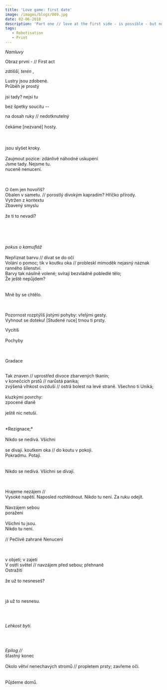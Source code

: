 ```yaml
---
title: 'Love game: first date'
image: /images/blogs/009.jpg
date: 02-06-2018
description: 'Part one // love at the first side - is possible - but not required'
tags:
   - Robotisation
   - Print
---
```




*Namluvy*
<!-- ze serie mych poslednich schuzek z Tinderu
prubeh je vzdycky vicemene stejny -->


<!--
Díváš se?

-- Nedíváš?
Skrze mě // na mě


co reknes tem ktere  
prijdou po me-->


<p class="underlined bolded">
Obraz první -
// First act
</p>



<!--
kavárna; předčasný problém v komunikaci; schůzka první<br>
v nevyžádaném západu slunce lhostejně zastaveným městskou aglomerací:<br>
dva lidé co nechtějí být kategorizováni; bezvládně zapadlí uprostřed semišové sedačky; v košilích s alternativními potisky<br>
stísněni v malém prostoru mezi osaměním a přehnanými očekáváními, začíná pršet.
<br>
<br>
-->

*zátišší, terén* , <!--rozmístění-->

Lustry jsou zdobené.<br>
Průběh je prostý<br>
<br>
jsi tady? nejsi tu<br>
<!--s absenci-->bez špetky soucitu --<br>
na dosah ruky //
nedotknutelný<br>
<br>
čekáme [nezvané] hosty.
<br>
<br>
<br>
<br>
jsou slyšet kroky.
<br><br>
Zaujmout pozice: zdánlivě náhodné uskupení
<br>
Jsme tady. Nejsme tu.
<br>
nuceně nenucení.
<br>
<br>
<br>



O čem jen hovoříš?
<br>
Obalen v sametu. // porostlý divokým kapradím?
Hříčko přírody.
<br>
Vytržen z kontextu
<br>
Zbavený smyslu
<br>
<br>
že ti to nevadí?
<br>
<br>
<br>
<br>
<br><!--
Jako člun ve vlnách
<br>
Střídavě ztrácíš se z obzoru
<br>
Jsme tady. Nejsme tu.
<br>
V záplavě křiklavých textilií
<br>
<br>
<br>-->
<!--*manuál k nedůsledné kamufláži*-->
*pokus o kamufláž*
<br>
<br>
Nepřiznat barvu //
dívat se do očí
<br>
Volání o pomoc; tik v koutku oka //
probleskl mimoděk
nejasný náznak ranného šílenství.
<br>
Barvy tak násilně volené;
svírají bezvládně pobledlé tělo;
<br>
Že ještě nepůjdem?<br><br><br>
Mně by se chtělo.
<br><br><br>

<!--

Zoufale uvězněn uprostřed gauče
v této tak (nevinné) kompozici -
Nápadně Exotický.

Metoda omylu.
Daleko. Blízko.
Marně tu nacházíš.
Východisko.
-->

Pozornost rozptýlíš jistými pohyby: vřelými gesty.<br>
Vyhnout se doteku!
[Studené ruce]
trnou ti prsty.<br>
<!--
Líbíš se. nelíbíš?
-->
Vycítíš
<br><br>Pochyby
<br><br><br>

<p class="underlined">Gradace</p>
<br>
Tak znaven //
uprostřed divoce zbarvených tkanin;<br>
v konečcích prstů //
narůstá panika;<br>
zvýšená vlhkost ovzduší //
ostrá bolest na levé straně.
Všechno ti Uniká;
<br><br>
kluzkými povrchy:<br>
zpocené dlaně<br><br>
ještě nic netuší.
<!--
cítíš
pach rybiny
nedívej se na ně
-->
<br><br><br>
*Rezignace;*<br><br>
<!--
Nakonec přemožen
Vezmeš mě za ruku
-->
Nikdo se nedívá.
Všichni<br><br>
se dívají.
koutkem oka // do koutu v pokoji.<br>
Pokradmu. Potají.<br>
<br><br>
Nikdo se nedívá.
Všichni se dívají.<br>

<br><br>
Hrajeme nezájem //<br>
Vysoké napětí.
Naposled rozhlédnout. Nikdo tu není.
Za ruku odejít.<br><br>
Navzájem sebou<br>
poraženi <br><br>
Všichni tu jsou. <br>
Nikdo tu není.<br>
<br>
// Pečlivě zahrané Nenucení<br>


<!--

po obloze
v rezignované
symbióze
-->


<!--sami sobě paraziti-->
<br><br>
v objetí; v zajetí<br>
V ostří světel //
navzájem před sebou; přehnaně<br>
Ostražití
<br><br>
že už to nesneseš?
<br><br><br>


já už to nesnesu.

<br><br>


*Lehkost bytí.*


<br><br>

*Epilog //*<br>
šťastný konec
<br><br>
Okolo větví nenechavých stromů // propletem prsty; zavřeme oči.<br><br><br>
Půjdeme domů.
